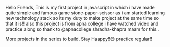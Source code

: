 Hello Friends,
 This is my first project in javascript in which i have made quite simple and famous game stone-paper-scissor 
 as i am started learning new technology stack so its my duty to make project at the same time so that it is!!
 also this project is from apna college i have watched video and practice along so thank to @apnacollege shradha-khapra
 maam for this..


More projects in the series to build,
Stay Haappy!!😊
practice regular!!
